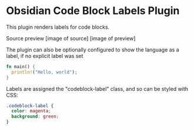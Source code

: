 # Obsidian Code Block Labels Plugin

This plugin renders labels for code blocks.

Source                preview
[image of source]     [image of preview]

The plugin can also be optionally configured to show the language as a label, if no explicit label was set


```rust
fn main() {
  println!("Hello, world");
}
```

Labels are assigned the "codeblock-label" class, and so can be styled with CSS:

```css
.codeblock-label {
  color: magenta;
  background: green;
}
```
